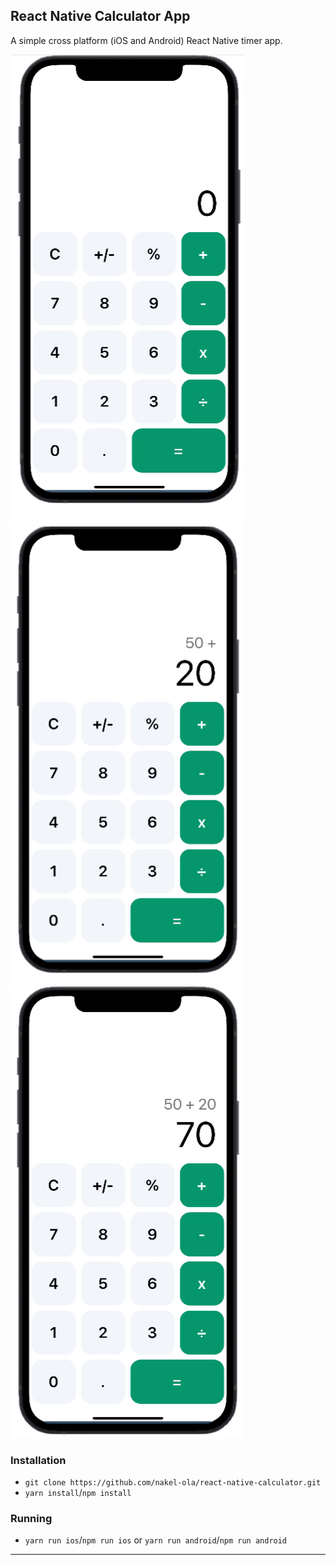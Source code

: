 ## React Native Calculator App

A simple cross platform (iOS and Android) React Native timer app.

![Demo 1](./assets/845fd8a8-9ffb-4ca3-9bfb-3c646f1ddd53.png)
![Demo 2](./assets/ec6501e9-78ed-4288-a755-4e75c702e369.png)
![Demo 3](./assets/466124bd-3040-4861-8446-6c05b091e703.png)

### Installation

- `git clone https://github.com/nakel-ola/react-native-calculator.git`
- `yarn install`/`npm install`

### Running

- `yarn run ios`/`npm run ios` or `yarn run android`/`npm run android`

---
